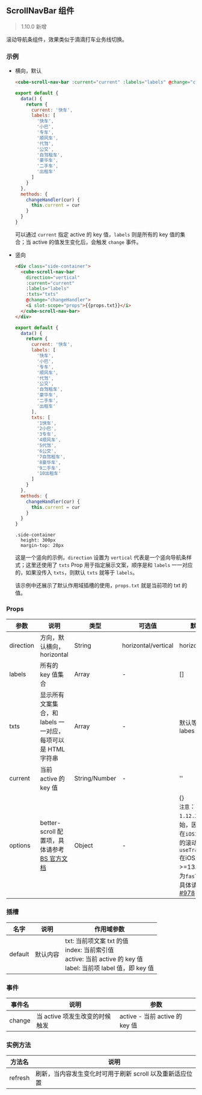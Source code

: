 ## ScrollNavBar 组件

> 1.10.0 新增

滚动导航条组件，效果类似于滴滴打车业务线切换。

### 示例

- 横向，默认

  ```html
  <cube-scroll-nav-bar :current="current" :labels="labels" @change="changeHandler" />
  ```
  ```js
  export default {
    data() {
      return {
        current: '快车',
        labels: [
          '快车',
          '小巴',
          '专车',
          '顺风车',
          '代驾',
          '公交',
          '自驾租车',
          '豪华车',
          '二手车',
          '出租车'
        ]
      }
    },
    methods: {
      changeHandler(cur) {
        this.current = cur
      }
    }
  }
  ```

  可以通过 `current` 指定 active 的 key 值，`labels` 则是所有的 key 值的集合；当 active 的值发生变化后，会触发 `change` 事件。

- 竖向

  ```html
  <div class="side-container">
    <cube-scroll-nav-bar
      direction="vertical"
      :current="current"
      :labels="labels"
      :txts="txts"
      @change="changeHandler">
      <i slot-scope="props">{{props.txt}}</i>
    </cube-scroll-nav-bar>
  </div>
  ```
  ```js
  export default {
    data() {
      return {
        current: '快车',
        labels: [
          '快车',
          '小巴',
          '专车',
          '顺风车',
          '代驾',
          '公交',
          '自驾租车',
          '豪华车',
          '二手车',
          '出租车'
        ],
        txts: [
          '1快车',
          '2小巴',
          '3专车',
          '4顺风车',
          '5代驾',
          '6公交',
          '7自驾租车',
          '8豪华车',
          '9二手车',
          '10出租车'
        ]
      }
    },
    methods: {
      changeHandler(cur) {
        this.current = cur
      }
    }
  }
  ```
  ```stylus
  .side-container
    height: 300px
    margin-top: 20px
  ```

  这是一个竖向的示例，`direction` 设置为 `vertical` 代表是一个竖向导航条样式；这里还使用了 `txts` Prop 用于指定展示文案，顺序是和 `labels` 一一对应的，如果没传入 `txts`，则默认 `txts` 就等于 `labels`。

  该示例中还展示了默认作用域插槽的使用，`props.txt` 就是当前项的 txt 的值。

### Props

| 参数 | 说明 | 类型 | 可选值 | 默认值 |
| - | - | - | - | - |
| direction | 方向，默认横向，horizontal | String | horizontal/vertical | horizontal |
| labels | 所有的 key 值集合 | Array | - | [] |
| txts | 显示所有文案集合，和 labels 一一对应，每项可以是 HTML 字符串 | Array | - | 默认等于 labes |
| current | 当前 active 的 key 值 | String/Number | - | '' |
| options | better-scroll 配置项，具体请参考[BS 官方文档](https://ustbhuangyi.github.io/better-scroll/doc/zh-hans/options.html) | Object | - | {}  <br>`注意`：从`1.12.37`版本开始，因修复[BS](https://ustbhuangyi.github.io/better-scroll/doc/zh-hans/options.html)在`iOS13.4`版本的滚动问题，`useTransition`在iOS版本>=13.4时默认为`fasle`<br>具体请参考[#978](https://github.com/ustbhuangyi/better-scroll/issues/978)|

### 插槽

| 名字 | 说明 | 作用域参数 |
| - | - | - |
| default | 默认内容 | txt: 当前项文案 txt 的值<br>index: 当前索引值<br>active: 当前 active 的 key 值<br>label: 当前项 label 值，即 key 值 |

### 事件

| 事件名 | 说明 | 参数 |
| - | - | - |
| change | 当 active 项发生改变的时候触发 | active - 当前 active 的 key 值 |

### 实例方法

| 方法名 | 说明 |
| - | - |
| refresh | 刷新，当内容发生变化时可用于刷新 scroll 以及重新适应位置 |

